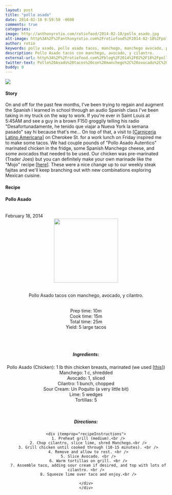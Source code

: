 ```yaml
---
layout: post
title: "pollo asado"
date: 2014-02-18 9:59:50 -0600
comments: true
categories: 
image: http://anthonyrotio.com/rotiofood/2014-02-18/pollo_asado.jpg
alt-image: http%3A%2F%2Fanthonyrotio.com%2Frotiofood%2F2014-02-18%2Fpollo_asado.jpg
author: rotio
keywords: pollo asado, pollo asado tacos, manchego, manchego avocado, pollo asado manchego
description: Pollo Asado tacos con manchego, avocado, y cilantro. 
external-url: http%3A%2F%2Frotiofood.com%2Fblog%2F2014%2F02%2F18%2Fpollo-asado%2F
twitter-text: Pollo%20Asado%20tacos%20con%20manchego%2C%20avocado%2C%20y%20cilantro.%20on%20rotio%2Ffood%20%23rotiofood
buddy: 0
---
```

<!-- more -->
<img src="http://anthonyrotio.com/rotiofood/2014-02-18/pollo_asado.jpg" />
<a href="https://plus.google.com/107103100819027957630?rel=author" style="display:none">{{page.author }}</a>


<h4>Story</h4>
  <div>
	<p>
	On and off for the past few months, I've been trying to regain and augment the Spanish I learned in school through an audio Spanish class I've been taking in my truck on the way to work. If you're ever in Saint Louis at 5:45AM and see a guy in a brown F150 groggily telling his radio "Desafortunadamente, he tenido que viajar a Nueva York la semana pasado" say hi because that's me... On top of that, a visit to [<a href="https://plus.google.com/109485412616774270887/about?gl=us&hl=en" target="_blank">Carniceria Latino Americana</a>] on Cherokee St. for a work lunch on Friday inspired me to make some tacos. We had couple pounds of "Pollo Asado Autentico" marinated chicken in the fridge, some Spanish Manchego cheese, and some avocados that needed to be used. Our chicken was pre-marinated (Trader Joes) but you can definitely make your own marinade like the "Mojo" recipe [<a href="http://www.foodnetwork.com/recipes/tyler-florence/tacos-carne-asada-recipe.html" target="_blank">here</a>]. These were a nice change up to our weekly steak fajitas and we'll keep branching out with new combinations exploring Mexican cuisine.
	</p>
  </div>
<h4>Recipe</b> </h4> 
  <div itemscope itemtype="http://schema.org/Recipe" >
  <h4 itemprop="name">Pollo Asado</h4>
  
  <br />
    February 18, 2014
<center>
  <img itemprop="image" width="200px"  src="http://anthonyrotio.com/rotiofood/2014-02-18/pollo_asado.jpg" />
  
  <br /><span itemprop="description">Pollo Asado tacos con manchego, avocado, y cilantro.</span><br />

  <br />Prep time: <time datetime="PT10M" itemprop="prepTime">10m</time> 
  <br />Cook time: <time datetime="PT15M" itemprop="cookTime">15m</time>
  <br />Total time: <time datetime="PT25M" itemprop="totalTime">25m</time>
  <br />Yield: <span itemprop="recipeYield">5 large tacos </span>
  
  <br />
  <br /><h5>Ingredients:</h5>
    <span itemprop="ingredients" itemscope itemtype="http://schema.org/RecipeIngredient">
      <span itemprop="name">Pollo Asado (Chicken)</span>: 
      <span itemprop="amount">1 lb</span> thin chicken breasts, marinated (we used [<a href="http://www.cooktj.com/node/3659" target="_blank">this</a>])
    </span><br />
    <span itemprop="ingredients" itemscope itemtype="http://schema.org/RecipeIngredient">
      <span itemprop="name">Manchego</span>:
      <span itemprop="amount">1 c, shredded</span>
    </span><br />
	<span itemprop="ingredients" itemscope itemtype="http://schema.org/RecipeIngredient">
      <span itemprop="name">Avocado</span>:
      <span itemprop="amount">1, sliced</span>
    </span><br />
	<span itemprop="ingredients" itemscope itemtype="http://schema.org/RecipeIngredient">
      <span itemprop="name">Cilantro</span>:
      <span itemprop="amount">1 bunch, chopped</span>
    </span><br />
	<span itemprop="ingredients" itemscope itemtype="http://schema.org/RecipeIngredient">
      <span itemprop="name">Sour Cream</span>:
      <span itemprop="amount">Un Poquito</span> (a very little bit)
    </span><br />
	<span itemprop="ingredients" itemscope itemtype="http://schema.org/RecipeIngredient">
      <span itemprop="name">Lime</span>:
      <span itemprop="amount">5 wedges</span>
    </span><br />
	<span itemprop="ingredients" itemscope itemtype="http://schema.org/RecipeIngredient">
      <span itemprop="name">Tortillas</span>:
      <span itemprop="amount">5</span>
    </span><br />
	
	
  <br /><h5>Directions:</h5>
	
    <div itemprop="recipeInstructions">
      1. Preheat grill (medium).<br />
	  2. Chop cilantro, slice lime, shred Manchego.<br />
	  3. Grill chicken until cooked through (10-15 minutes). <br />
      4. Remove and allow to rest. <br />
	  5. Slice Avocado. <br />
	  6. Warm tortillas on grill. <br />
	  7. Assemble taco, adding sour cream if desired, and top with lots of cilantro. <br />
	  8. Squeeze lime over taco and enjoy.<br />

	</div>
	</div>
